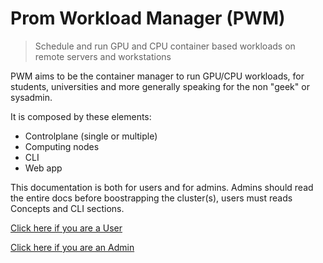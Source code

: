 # Prom Workload Manager (PWM)

> Schedule and run GPU and CPU container based workloads on remote servers and workstations

PWM aims to be the container manager to run GPU/CPU workloads, for students, universities and more generally speaking 
for the non "geek" or sysadmin.

It is composed by these elements: 
- Controlplane (single or multiple)
- Computing nodes 
- CLI
- Web app


This documentation is both for users and for admins. 
Admins should read the entire docs before boostrapping the cluster(s),
users must reads Concepts and CLI sections.

[Click here if you are a User](intro/intro.md)

[Click here if you are an Admin](intro/intro.md)



